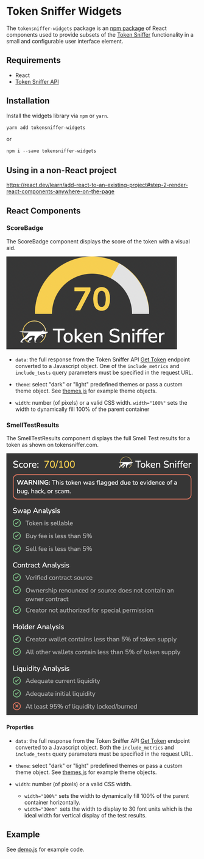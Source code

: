 # Token Sniffer Widgets

The `tokensniffer-widgets` package is an [npm package](https://www.npmjs.com/package/tokensniffer-widgets) of React components used to provide subsets of the [Token Sniffer](https://tokensniffer.com) functionality in a small and configurable user interface element.

## Requirements
* React
* [Token Sniffer API](https://tokensniffer.com/TokenSnifferAPI)

## Installation

Install the widgets library via `npm` or `yarn`.

```js
yarn add tokensniffer-widgets
```
or
```js
npm i --save tokensniffer-widgets
```

## Using in a non-React project

https://react.dev/learn/add-react-to-an-existing-project#step-2-render-react-components-anywhere-on-the-page

## React Components

### ScoreBadge

The ScoreBadge component displays the score of the token with a visual aid.

![Screenshot of ScoreBadge component](score-badge.png)

* `data`:  the full response from the Token Sniffer API [Get Token](https://tokensniffer.readme.io/reference/get-token-results) endpoint converted to a Javascript object.  One of the `include_metrics` and `include_tests` query parameters must be specified in the request URL.

* `theme`:  select "dark" or "light" predefined themes or pass a custom theme object.  See [themes.js](src/theme/themes.js) for example theme objects.

* `width`:  number (of pixels) or a valid CSS width.  `width="100%"` sets the width to dynamically fill 100% of the parent container

### SmellTestResults

The SmellTestResults component displays the full Smell Test results for a token as shown on tokensniffer.com.

![Screenshot of SmellTestResults component](smell-test-results.png)

#### Properties

* `data`:  the full response from the Token Sniffer API [Get Token](https://tokensniffer.readme.io/reference/get-token-results) endpoint converted to a Javascript object.  Both the `include_metrics` and `include_tests` query parameters must be specified in the request URL.

* `theme`:  select "dark" or "light" predefined themes or pass a custom theme object.  See [themes.js](src/theme/themes.js) for example theme objects.

* `width`:  number (of pixels) or a valid CSS width.
  *  `width="100%"` sets the width to dynamically fill 100% of the parent container horizontally.
  *  `width="30em" `sets the width to display to 30 font units which is the ideal width for vertical display of the test results.

## Example

See [demo.js](src/demo.js) for example code.
